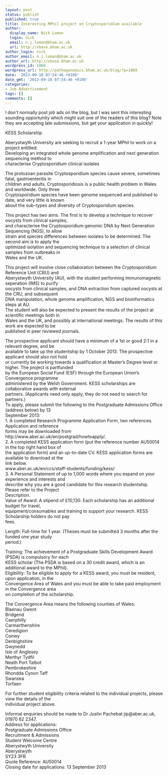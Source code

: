 ```yaml
---
layout: post
status: publish
published: true
title: Interesting MPhil project on Cryptosporidium available
author:
  display_name: Nick Loman
  login: nick
  email: n.j.loman@bham.ac.uk
  url: http://xbase.bham.ac.uk
author_login: nick
author_email: n.j.loman@bham.ac.uk
author_url: http://xbase.bham.ac.uk
wordpress_id: 1869
wordpress_url: http://pathogenomics.bham.ac.uk/blog/?p=1869
date: '2013-09-18 07:54:46 +0100'
date_gmt: '2013-09-18 07:54:46 +0100'
categories:
- Job Advertisement
tags: []
comments: []
---
```

<p>I don't normally post job ads on the blog, but I was sent this interesting sounding opportunity which might suit one of the readers of this blog? Note they are accepting late submissions, but get your application in quickly!</p>
<p>KESS Scholarship</p>
<p>Aberystwyth University are seeking to recruit a 1-year MPhil to work on a project entitled:<br />
Developing an integrated whole genome amplification and next generation sequencing method to<br />
characterise Cryptosporidium clinical isolates</p>
<p>The protozoan parasite Cryptosporidium species cause severe, sometimes fatal, gastroenteritis in<br />
children and adults. Cryptosporidiosis is a public health problem in Wales and worldwide. Only three<br />
Cryptosporidium species have been genome sequenced and published to date, and very little is known<br />
about the sub-types and diversity of Cryptosporidium species.</p>
<p>This project has two aims. The first is to develop a technique to recover oocysts from clinical samples,<br />
and characterise the Cryptosporidium genomic DNA by Next Generation Sequencing (NGS), to allow<br />
strain and species differences between isolates to be determined. The second aim is to apply the<br />
optimized isolation and sequencing technique to a selection of clinical samples from outbreaks in<br />
Wales and the UK.</p>
<p>This project will involve close collaboration between the Cryptosporidium Reference Unit (CRU) and<br />
Aberystwyth University (AU), with the student performing immunomagnetic seperation (IMS) to purify<br />
oocysts from clinical samples, and DNA extraction from captured oocysts at the CRU, and subsequent<br />
DNA manipulation, whole genome amplification, NGS and bioinformatics steps at AU.<br />
The student will also be expected to present the results of the project at scientific meetings both in<br />
Wales and the UK, and possibly at international meetings. The results of this work are expected to be<br />
published in peer reviewed journals.</p>
<p>The prospective applicant should have a minimum of a 1st or good 2:1 in a relevant degree, and be<br />
available to take up the studentship by 1 October 2013. The prospective applicant should also not hold<br />
or currently be working towards a qualification at Master’s Degree level or higher. The project is partfunded<br />
by the European Social Fund (ESF) through the European Union’s Convergence programme<br />
administered by the Welsh Government. KESS scholarships are collaborative awards with external<br />
partners. (Applicants need only apply, they do not need to search for partners.)<br />
To apply, please submit the following to the Postgraduate Admissions Office (address below) by 13<br />
September 2013:<br />
1. A completed Research Programme Application Form, two references. Application and reference<br />
forms may be downloaded from http://www.aber.ac.uk/en/postgrad/howtoapply/.<br />
2. A completed KESS application form (put the reference number AU50014 in the top right hand box of<br />
the application form) and an up-to-date CV. KESS application forms are available to download at the<br />
link below.<br />
www.aber.ac.uk/en/ccs/staff-students/funding/kess/<br />
3. A Personal Statement of up to 1,000 words where you expand on your experience and interests and<br />
describe why you are a good candidate for this research studentship. Please refer to the Project<br />
Description.<br />
Value of Award: A stipend of £10,130. Each scholarship has an additional budget for travel,<br />
equipment/consumables and training to support your research. KESS Scholarship holders do not pay<br />
fees.</p>
<p>Length: Full-time for 1 year. (Theses must be submitted 3 months after the funded one year study<br />
period.)</p>
<p>Training: The achievement of a Postgraduate Skills Development Award (PSDA) is compulsory for each<br />
KESS scholar (The PSDA is based on a 30 credit award, which is an additional award to the MPhil).<br />
Eligibility: To be eligible to apply for a KESS award, you must be resident, upon application, in the<br />
Convergence Area of Wales and you must be able to take paid employment in the Convergence area<br />
on completion of the scholarship.</p>
<p>The Convergence Area means the following counties of Wales:<br />
Blaenau Gwent<br />
Bridgend<br />
Caerphilly<br />
Carmarthenshire<br />
Ceredigion<br />
Conwy<br />
Denbighshire<br />
Gwynedd<br />
Isle of Anglesey<br />
Merthyr Tydfil<br />
Neath Port Talbot<br />
Pembrokeshire<br />
Rhondda Cynon Taff<br />
Swansea<br />
Torfaen</p>
<p>For further student eligibility criteria related to the individual projects, please view the details of the<br />
individual project above.</p>
<p>Informal enquiries should be made to Dr Justin Pachebat jip@aber.ac.uk, 01970 62 2347.<br />
Address for applications:<br />
Postgraduate Admissions Office<br />
Recruitment & Admissions<br />
Student Welcome Centre<br />
Aberystwyth University<br />
Aberystwyth<br />
SY23 3FB<br />
Quote Reference: AU50014<br />
Closing date for applications: 13 September 2013 </p>
